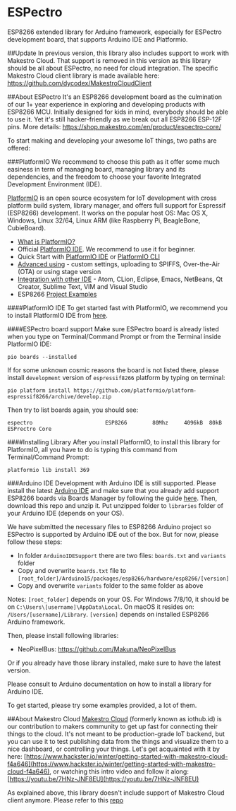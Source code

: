 # ESPectro
ESP8266 extended library for Arduino framework, especially for ESPectro development board, that supports Arduino IDE and Platformio.

##Update
In previous version, this library also includes support to work with Makestro Cloud. 
That support is removed in this version as this library should be all about ESPectro, no need for cloud integration.
The specific Makestro Cloud client library is made available here: https://github.com/dycodex/MakestroCloudClient

##About ESPectro
It's an ESP8266 development board as the culmination of our 1+ year experience in exploring and developing products with ESP8266 MCU. 
Initially designed for kids in mind, everybody should be able to use it. 
Yet it's still hacker-friendly as we break out all ESP8266 ESP-12F pins.
More details: https://shop.makestro.com/en/product/espectro-core/

To start making and developing your awesome IoT things, two paths are offered:

###PlatformIO
We recommend to choose this path as it offer some much easiness in term of managing board, managing library and its dependencies, 
and the freedom to choose your favorite Integrated Development Environment (IDE).

[PlatformIO](http://platformio.org/) is an open source ecosystem for IoT development with cross platform build system, library manager, and offers full support for Espressif (ESP8266) development. 
It works on the popular host OS: Mac OS X, Windows, Linux 32/64, Linux ARM (like Raspberry Pi, BeagleBone, CubieBoard).

* [What is PlatformIO?](http://docs.platformio.org/en/stable/what-is-platformio.html)
* Official [PlatformIO IDE](http://platformio.org/platformio-ide). We recommend to use it for beginner.
* Quick Start with [PlatformIO IDE](http://docs.platformio.org/en/stable/ide/atom.html#quick-start) or [PlatformIO CLI](http://docs.platformio.org/en/stable/quickstart.html)
* [Advanced using](http://docs.platformio.org/en/stable/platforms/espressif.html) - custom settings, uploading to SPIFFS, Over-the-Air (OTA) or using stage version
* [Integration with other IDE](http://docs.platformio.org/en/stable/ide.html) - Atom, CLion, Eclipse, Emacs, NetBeans, Qt Creator, Sublime Text, VIM and Visual Studio
* ESP8266 [Project Examples](http://docs.platformio.org/en/stable/platforms/espressif.html#examples)


####PlatformIO IDE
To get started fast with PlatformIO, we recommend you to install PlatformIO IDE from [here](http://platformio.org/platformio-ide).

####ESPectro board support
Make sure ESPectro board is already listed when you type on Terminal/Command Prompt or from the Terminal inside PlatformIO IDE:

```
pio boards --installed
```

If for some unknown cosmic reasons the board is not listed there, please install `development` version of `espressif8266` platform by typing on terminal:

```
pio platform install https://github.com/platformio/platform-espressif8266/archive/develop.zip
```

Then try to list boards again, you should see:

```
espectro                       ESP8266        80Mhz     4096kB  80kB   ESPrectro Core
```

####Installing Library
After you install PlatformIO, to install this library for PlatformIO, all you have to do is typing this command from Terminal/Command Prompt:

```
platformio lib install 369
```


###Arduino IDE
Development with Arduino IDE is still supported. Please install the latest [Arduino IDE](http://www.arduino.cc/en/main/software) and make sure that you already add support ESP8266 boards via Boards Manager by following the guide [here](https://github.com/esp8266/Arduino/blob/master/README.md).
Then, download this repo and unzip it. Put unzipped folder to `libraries` folder of your Arduino IDE (depends on your OS).

We have submitted the necessary files to ESP8266 Arduino project so ESPectro is supported by Arduino IDE out of the box. 
But for now, please follow these steps:

* In folder `ArduinoIDESupport` there are two files: `boards.txt` and `variants` folder
* Copy and overwrite `boards.txt` file to `[root_folder]/Arduino15/packages/esp8266/hardware/esp8266/[version]`
* Copy and overwrite `variants` folder to the same folder as above

Notes: 
`[root_folder]` depends on your OS. For Windows 7/8/10, it should be on `C:\Users\[username]\AppData\Local`. On macOS it resides on: `/Users/[username]/Library`.
`[version]` depends on installed ESP8266 Arduino framework.


Then, please install following libraries:

* NeoPixelBus: https://github.com/Makuna/NeoPixelBus

Or if you already have those library installed, make sure to have the latest version.

Please consult to Arduino documentation on how to install a library for Arduino IDE.

To get started, please try some examples provided, a lot of them.

##About Makestro Cloud
[Makestro Cloud](http://cloud.makestro.com) (formerly known as iothub.id) is our contribution to makers community to get up fast for connecting their things to the cloud.
It's not meant to be production-grade IoT backend, but you can use it to test publishing data from the things and visualize them to a nice dashboard, or controlling your things. 
Let's get acquainted with it by here: [https://www.hackster.io/winter/getting-started-with-makestro-cloud-f4a646](https://www.hackster.io/winter/getting-started-with-makestro-cloud-f4a646), 
or watching this intro video and follow it along: [https://youtu.be/7HNz-JNF8EU](https://youtu.be/7HNz-JNF8EU)
 
As explained above, this library doesn't include support of Makestro Cloud client anymore. Please refer to this [repo](https://github.com/dycodex/MakestroCloudClient)

